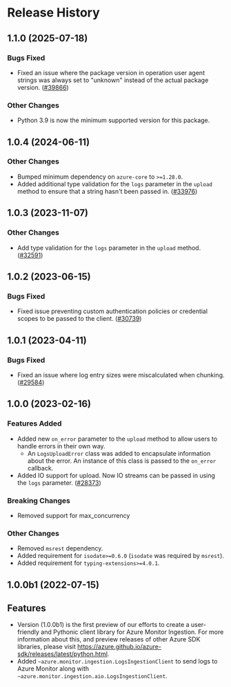 # Release History

## 1.1.0 (2025-07-18)

### Bugs Fixed

- Fixed an issue where the package version in operation user agent strings was always set to "unknown" instead of the actual package version. ([#39866](https://github.com/Azure/azure-sdk-for-python/pull/39866))

### Other Changes

- Python 3.9 is now the minimum supported version for this package.

## 1.0.4 (2024-06-11)

### Other Changes

- Bumped minimum dependency on `azure-core` to `>=1.28.0`.
- Added additional type validation for the `logs` parameter in the `upload` method to ensure that a string hasn't been passed in. ([#33976](https://github.com/Azure/azure-sdk-for-python/pull/33976))

## 1.0.3 (2023-11-07)

### Other Changes

- Add type validation for the `logs` parameter in the `upload` method. ([#32591](https://github.com/Azure/azure-sdk-for-python/pull/32591/))

## 1.0.2 (2023-06-15)

### Bugs Fixed

- Fixed issue preventing custom authentication policies or credential scopes to be passed to the client. ([#30739](https://github.com/Azure/azure-sdk-for-python/pull/30739/))

## 1.0.1 (2023-04-11)

### Bugs Fixed
  - Fixed an issue where log entry sizes were miscalculated when chunking. ([#29584](https://github.com/Azure/azure-sdk-for-python/pull/29584))

## 1.0.0 (2023-02-16)

### Features Added
  - Added new `on_error` parameter to the `upload` method to allow users to handle errors in their own way.
    - An `LogsUploadError` class was added to encapsulate information about the error. An instance of this class is passed to the `on_error` callback.
  - Added IO support for upload. Now IO streams can be passed in using the `logs` parameter. ([#28373](https://github.com/Azure/azure-sdk-for-python/pull/28373))

### Breaking Changes
  - Removed support for max_concurrency

### Other Changes
  - Removed `msrest` dependency.
  - Added requirement for `isodate>=0.6.0` (`isodate` was required by `msrest`).
  - Added requirement for `typing-extensions>=4.0.1`.

## 1.0.0b1 (2022-07-15)

  ## Features
  - Version (1.0.0b1) is the first preview of our efforts to create a user-friendly and Pythonic client library for Azure Monitor Ingestion.
    For more information about this, and preview releases of other Azure SDK libraries, please visit https://azure.github.io/azure-sdk/releases/latest/python.html.
  - Added `~azure.monitor.ingestion.LogsIngestionClient` to send logs to Azure Monitor along with `~azure.monitor.ingestion.aio.LogsIngestionClient`.
